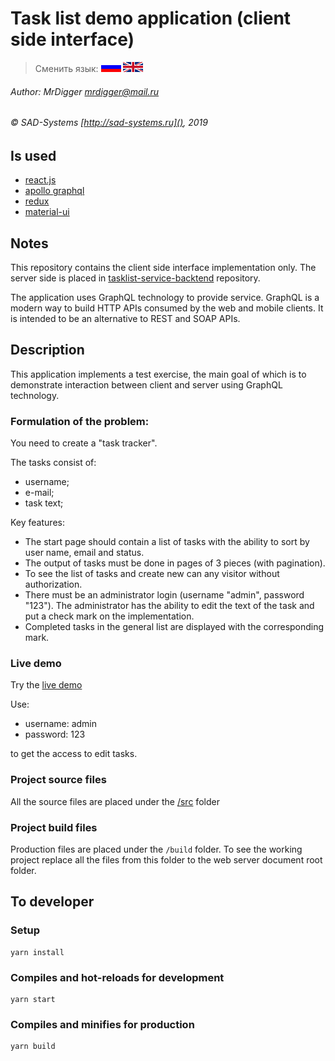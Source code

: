 # Task list demo application (client side interface)

> Сменить язык: [![Русский](docs/assets/images/ru.gif)](README.ru.md) [![English](docs/assets/images/en.gif)](README.md)

###### Author: MrDigger <mrdigger@mail.ru>
###### © SAD-Systems [http://sad-systems.ru](), 2019

## Is used

  * [react.js](https://reactjs.org)
  * [apollo graphql](https://www.apollographql.com)
  * [redux](https://react-redux.js.org)
  * [material-ui](https://material-ui.com)
    
## Notes

This repository contains the client side interface implementation only.
The server side is placed in [tasklist-service-backtend](https://github.com/sad-systems/example-tasklist-service-backend)
repository. 
 
The application uses GraphQL technology to provide service.
GraphQL is a modern way to build HTTP APIs consumed by the web and mobile clients. 
It is intended to be an alternative to REST and SOAP APIs.   
    
## Description

This application implements a test exercise, the main goal of which is to demonstrate
interaction between client and server using GraphQL technology.

### Formulation of the problem:

You need to create a "task tracker".

The tasks consist of:
- username;
- e-mail;
- task text;

Key features:
- The start page should contain a list of tasks with the ability to sort by user name, email and status.
- The output of tasks must be done in pages of 3 pieces (with pagination).
- To see the list of tasks and create new can any visitor without authorization.
- There must be an administrator login (username "admin", password "123").
The administrator has the ability to edit the text of the task and put a check mark on the implementation.
- Completed tasks in the general list are displayed with the corresponding mark.    
    
### Live demo

Try the [live demo](http://tasklist.frontend.examples.sad-systems.ru/)
  
Use: 

  * username: admin
  * password: 123
   
to get the access to edit tasks.
 
### Project source files

  All the source files are placed under the [/src](./src) folder
  
### Project build files

 Production files are placed under the `/build` folder.
 To see the working project replace all the files from this 
 folder to the web server document root folder. 

## To developer

### Setup
```
yarn install
```

### Compiles and hot-reloads for development
```
yarn start
```

### Compiles and minifies for production
```
yarn build
```
